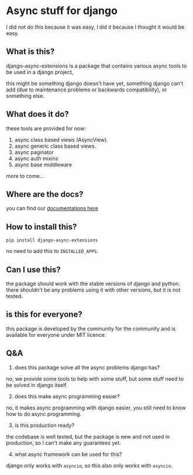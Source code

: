 # Async stuff for django

I did not do this because it was easy,
I did it because I thought it would be easy.


## What is this?

django-async-extensions is a package that contains various async tools to be used in a django project,


this might be something django doesn't have yet,
something django can't add (due to maintenance problems or backwards compatibility), 
or something else.


## What does it do?

these tools are provided for now:

1. async class based views (AsyncView).
2. async generic class based views.
3. async paginator
4. async auth mixins 
5. async base middleware

more to come...

## Where are the docs?

you can find our [documentations here](https://django-async-extensions.readthedocs.io/en/latest/)

## How to install this?

```shell
pip install django-async-extensions
```

no need to add this to `INSTALLED_APPS`.

## Can I use this?
the package should work with the stable versions of django and python.
there shouldn't be any problems using it with other versions, but it is not tested.

## is this for everyone?
this package is developed by the community for the community and is available for everyone under MIT licence.

## Q&A

1. does this package solve all the async problems django has?

no, we provide some tools to help with some stuff,
but some stuff need to be solved in django itself.

2. does this make async programming easier?

no, it makes async programming with django easier,
you still need to know how to do async programming.

3. is this production ready?

the codebase is well tested, but the package is new and not used in production, so I can't make any guarantees yet.

4. what async framework can be used for this?

django only works with `asyncio`, so this also only works with `asyncio`.
